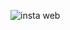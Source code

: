 ![insta web](https://user-images.githubusercontent.com/36779905/98486234-e3a95c80-21fa-11eb-8c44-8955ee7da5a2.PNG)


